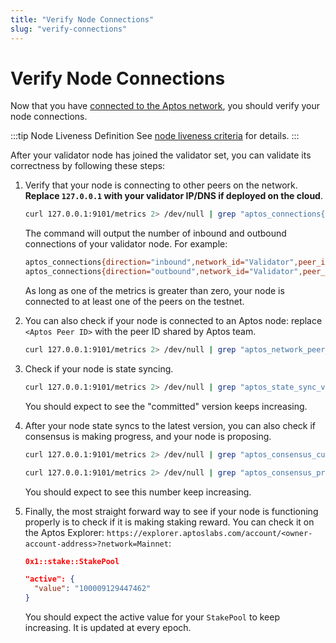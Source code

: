 ```yaml
---
title: "Verify Node Connections"
slug: "verify-connections"
---
```


# Verify Node Connections

Now that you have [connected to the Aptos network](./connect-to-aptos-network.md), you should verify your node connections.

:::tip Node Liveness Definition
See [node liveness criteria](../operator/node-liveness-criteria.md) for details. 
:::

After your validator node has joined the validator set, you can validate its correctness by following these steps:

1. Verify that your node is connecting to other peers on the network. **Replace `127.0.0.1` with your validator IP/DNS if deployed on the cloud**.

    ```bash
    curl 127.0.0.1:9101/metrics 2> /dev/null | grep "aptos_connections{.*\"Validator\".*}"
    ```

    The command will output the number of inbound and outbound connections of your validator node. For example:

    ```bash
    aptos_connections{direction="inbound",network_id="Validator",peer_id="f326fd30",role_type="validator"} 5
    aptos_connections{direction="outbound",network_id="Validator",peer_id="f326fd30",role_type="validator"} 2
    ```

    As long as one of the metrics is greater than zero, your node is connected to at least one of the peers on the testnet.

2. You can also check if your node is connected to an Aptos node: replace `<Aptos Peer ID>` with the peer ID shared by Aptos team.

    ```bash
    curl 127.0.0.1:9101/metrics 2> /dev/null | grep "aptos_network_peer_connected{.*remote_peer_id=\"<Aptos Peer ID>\".*}"
    ```

3. Check if your node is state syncing.

    ```bash
    curl 127.0.0.1:9101/metrics 2> /dev/null | grep "aptos_state_sync_version"
    ```
    
    You should expect to see the "committed" version keeps increasing.

4. After your node state syncs to the latest version, you can also check if consensus is making progress, and your node is proposing.

    ```bash
    curl 127.0.0.1:9101/metrics 2> /dev/null | grep "aptos_consensus_current_round"

    curl 127.0.0.1:9101/metrics 2> /dev/null | grep "aptos_consensus_proposals_count"
    ```

    You should expect to see this number keep increasing.
    
5. Finally, the most straight forward way to see if your node is functioning properly is to check if it is making staking reward. You can check it on the Aptos Explorer: `https://explorer.aptoslabs.com/account/<owner-account-address>?network=Mainnet`:

    ```json
    0x1::stake::StakePool

    "active": {
      "value": "100009129447462"
    }
    ```
    
    You should expect the active value for your `StakePool` to keep increasing. It is updated at every epoch.

